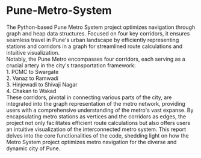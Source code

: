 # Pune-Metro-System
The Python-based Pune Metro System project optimizes navigation through graph and heap data structures. Focused on four key corridors, it ensures seamless travel in Pune's urban landscape by efficiently representing stations and corridors in a graph for streamlined route calculations and intuitive visualization.
<br>
Notably, the Pune Metro encompasses four corridors, each serving as a crucial artery in the city's transportation framework:
<br>1.	PCMC to Swargate
<br>
2.	Vanaz to Ramwadi
<br>
3.	Hinjewadi to Shivaji Nagar
<br>
4.	Chakan to Wakad
<br>
These corridors, pivotal in connecting various parts of the city, are integrated into the graph representation of the metro network, providing users with a comprehensive understanding of the metro's vast expanse. By encapsulating metro stations as vertices and the corridors as edges, the project not only facilitates efficient route calculations but also offers users an intuitive visualization of the interconnected metro system. This report delves into the core functionalities of the code, shedding light on how the Metro System project optimizes metro navigation for the diverse and dynamic city of Pune.


